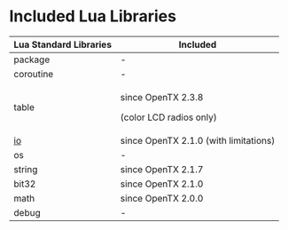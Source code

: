 # Included Lua Libraries

| Lua Standard Libraries | Included                                                |
| ---------------------- | ------------------------------------------------------- |
| package                | -                                                       |
| coroutine              | -                                                       |
| table                  | <p>since OpenTX 2.3.8</p><p>(color LCD radios only)</p> |
| [io](io-library/)      | since OpenTX 2.1.0 (with limitations)                   |
| os                     | -                                                       |
| string                 | since OpenTX 2.1.7                                      |
| bit32                  | since OpenTX 2.1.0                                      |
| math                   | since OpenTX 2.0.0                                      |
| debug                  | -                                                       |
